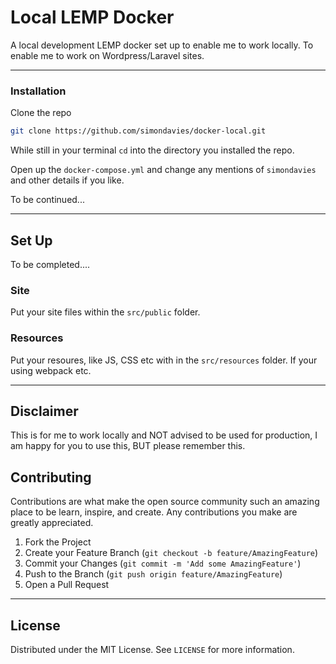 # Local LEMP Docker

A local development LEMP docker set up to enable me to work locally. To enable me to work on Wordpress/Laravel sites.

---

### Installation

Clone the repo
```sh
git clone https://github.com/simondavies/docker-local.git
```
While still in your terminal `cd` into the directory you installed the repo.

Open up the `docker-compose.yml` and change any mentions of `simondavies` and other details if you like.

To be continued...

---

## Set Up

To be completed....

### Site

Put your site files within the `src/public` folder.

### Resources

Put your resoures, like JS, CSS etc with in the `src/resources` folder. If your using webpack etc.

---

## Disclaimer

This is for me to work locally and NOT advised to be used for production, I am happy for you to use this, BUT please remember this.

## Contributing

Contributions are what make the open source community such an amazing place to be learn, inspire, and create. Any contributions you make are greatly appreciated.

1. Fork the Project
2. Create your Feature Branch (`git checkout -b feature/AmazingFeature`)
3. Commit your Changes (`git commit -m 'Add some AmazingFeature'`)
4. Push to the Branch (`git push origin feature/AmazingFeature`)
5. Open a Pull Request


---

## License

Distributed under the MIT License. See `LICENSE` for more information.